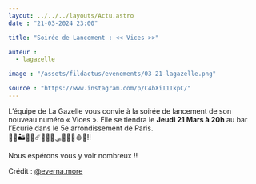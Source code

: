 ```yaml
---
layout: ../../../layouts/Actu.astro
date : "21-03-2024 23:00"

title: "Soirée de Lancement : << Vices >>"

auteur :
  - lagazelle

image : "/assets/fildactus/evenements/03-21-lagazelle.png"

source : "https://www.instagram.com/p/C4bXiI1IkpC/"
---
```


L’équipe de La Gazelle vous convie à la soirée de lancement de son nouveau numéro « Vices ». Elle se tiendra le __Jeudi 21 Mars à 20h__ au bar l’Ecurie dans le 5e arrondissement de Paris.  
🌷🌹🏜🌋🐞☄️🍎🍒🍓🛷🎯🎡🧨🩸🧮‼️

Nous espérons vous y voir nombreux !!

Crédit : [@everna.more](https://www.instagram.com/everna.more/)